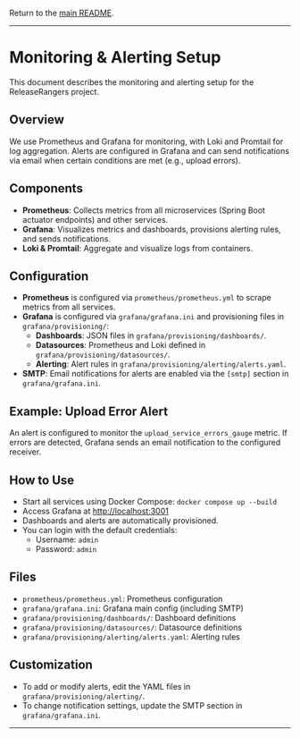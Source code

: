 
Return to the [main README](./README.md).

---

# Monitoring & Alerting Setup

This document describes the monitoring and alerting setup for the ReleaseRangers project.

## Overview

We use Prometheus and Grafana for monitoring, with Loki and Promtail for log aggregation. Alerts are configured in Grafana and can send notifications via email when certain conditions are met (e.g., upload errors).

## Components

- **Prometheus**: Collects metrics from all microservices (Spring Boot actuator endpoints) and other services.
- **Grafana**: Visualizes metrics and dashboards, provisions alerting rules, and sends notifications.
- **Loki & Promtail**: Aggregate and visualize logs from containers.

## Configuration

- **Prometheus** is configured via `prometheus/prometheus.yml` to scrape metrics from all services.
- **Grafana** is configured via `grafana/grafana.ini` and provisioning files in `grafana/provisioning/`:
  - **Dashboards**: JSON files in `grafana/provisioning/dashboards/`.
  - **Datasources**: Prometheus and Loki defined in `grafana/provisioning/datasources/`.
  - **Alerting**: Alert rules in `grafana/provisioning/alerting/alerts.yaml`.
- **SMTP**: Email notifications for alerts are enabled via the `[smtp]` section in `grafana/grafana.ini`.

## Example: Upload Error Alert

An alert is configured to monitor the `upload_service_errors_gauge` metric. If errors are detected, Grafana sends an email notification to the configured receiver.

## How to Use

- Start all services using Docker Compose: `docker compose up --build`
- Access Grafana at [http://localhost:3001](http://localhost:3001)
- Dashboards and alerts are automatically provisioned.
- You can login with the default credentials:
  - Username: `admin`
  - Password: `admin`

## Files

- `prometheus/prometheus.yml`: Prometheus configuration
- `grafana/grafana.ini`: Grafana main config (including SMTP)
- `grafana/provisioning/dashboards/`: Dashboard definitions
- `grafana/provisioning/datasources/`: Datasource definitions
- `grafana/provisioning/alerting/alerts.yaml`: Alerting rules

## Customization

- To add or modify alerts, edit the YAML files in `grafana/provisioning/alerting/`.
- To change notification settings, update the SMTP section in `grafana/grafana.ini`.

---
